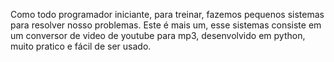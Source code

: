 Como todo programador iniciante, para treinar, fazemos pequenos sistemas para resolver nosso problemas. 
Este é mais um, esse sistemas consiste em um conversor de video de youtube para mp3, desenvolvido em python,
muito pratico e fácil de ser usado.
